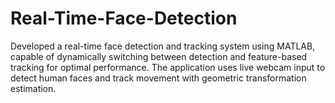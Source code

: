 # Real-Time-Face-Detection
Developed a real-time face detection and tracking system using MATLAB, capable of dynamically switching between detection and feature-based tracking for optimal performance. The application uses live webcam input to detect human faces and track movement with geometric transformation estimation.
